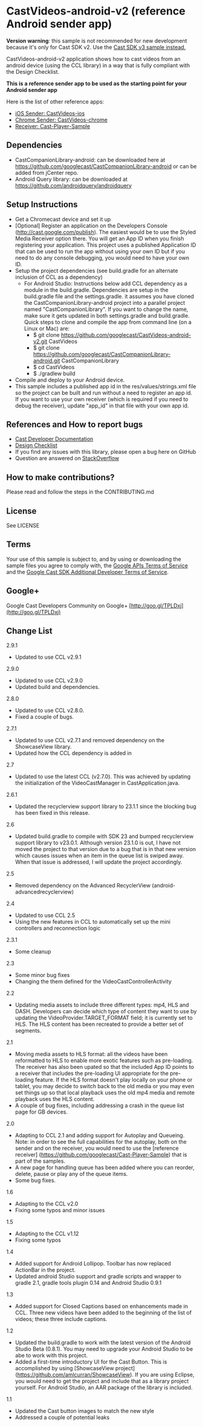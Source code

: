 # CastVideos-android-v2 (reference Android sender app)

**Version warning**: this sample is not recommended for new development because it's only for Cast SDK v2.
Use the [Cast SDK v3 sample instead.](https://github.com/googlecast/CastVideos-android)

CastVideos-android-v2 application shows how to cast videos from an android device (using the CCL library) in a way that is fully compliant with the Design Checklist.

**This is a reference sender app to be used as the starting point for your Android sender app**

Here is the list of other reference apps:
* [iOS Sender: CastVideos-ios](https://github.com/googlecast/CastVideos-ios)
* [Chrome Sender: CastVideos-chrome](https://github.com/googlecast/CastVideos-chrome)
* [Receiver: Cast-Player-Sample](https://github.com/googlecast/Cast-Player-Sample)

## Dependencies
* CastCompanionLibrary-android: can be downloaded here at https://github.com/googlecast/CastCompanionLibrary-android or
  can be added from jCenter repo.
* Android Query library: can be downloaded at https://github.com/androidquery/androidquery

## Setup Instructions
* Get a Chromecast device and set it up
* [Optional] Register an application on the Developers Console (http://cast.google.com/publish). The easiest would be to use the Styled Media Receiver option there.
You will get an App ID when you finish registering your application. This project uses a published Application ID that
can be used to run the app without using your own ID but if you need to do any console debugging, you would need
to have your own ID.
* Setup the project dependencies (see build.gradle for an alternate inclusion of CCL as a dependency)
  * For Android Studio: Instructions below add CCL dependency as a module in the build.gradle. Dependencies are
   setup in the build.gradle file and the settings.gradle. it assumes you have cloned the CastCompanionLibrary-android project
   into a parallel project named "CastCompanionLibrary". If you want to change the name, make sure it gets updated in both
   settings.gradle and build.gradle. Quick steps to clone and compile the app from command line (on a Linux or Mac) are:
     * $ git clone https://github.com/googlecast/CastVideos-android-v2.git CastVideos
     * $ git clone https://github.com/googlecast/CastCompanionLibrary-android.git CastCompanionLibrary
     * $ cd CastVideos
     * $ ./gradlew build
* Compile and deploy to your Android device.
* This sample includes a published app id in the res/values/strings.xml file so the project can be built and run without a need
   to register an app id. If you want to use your own receiver (which is required if you need to debug the receiver),
    update "app_id" in that file with your own app id.

## References and How to report bugs
* [Cast Developer Documentation](http://developers.google.com/cast/)
* [Design Checklist](http://developers.google.com/cast/docs/design_checklist)
* If you find any issues with this library, please open a bug here on GitHub
* Question are answered on [StackOverflow](http://stackoverflow.com/questions/tagged/google-cast)

## How to make contributions?
Please read and follow the steps in the CONTRIBUTING.md

## License
See LICENSE

## Terms
Your use of this sample is subject to, and by using or downloading the sample files you agree to comply with, the [Google APIs Terms of Service](https://developers.google.com/terms/) and the [Google Cast SDK Additional Developer Terms of Service](https://developers.google.com/cast/docs/terms/).

## Google+
Google Cast Developers Community on Google+ [http://goo.gl/TPLDxj](http://goo.gl/TPLDxj)

## Change List

2.9.1
 * Updated to use CCL v2.9.1

2.9.0
 * Updated to use CCL v2.9.0
 * Updated build and dependencies.

2.8.0
 * Updated to use CCL v2.8.0.
 * Fixed a couple of bugs.

2.7.1
 * Updated to use CCL v2.7.1 and removed dependency on the ShowcaseView library.
 * Updated how the CCL dependency is added in

2.7
 * Updated to use the latest CCL (v2.7.0). This was achieved by updating the initialization of the VideoCastManager
 in CastApplication.java.
 
2.6.1
 * Updated the recyclerview support library to 23.1.1 since the blocking bug has been fixed in this
 release.

2.6
 * Updated build.gradle to compile with SDK 23 and bumped recyclerview support library to v23.0.1. Although
 version 23.1.0 is out, I have not moved the project to that version due to a bug that is in that
 new version which causes issues when an item in the queue list is swiped away. When that issue is
 addressed, I will update the project accordingly.

2.5
 * Removed dependency on the Advanced RecyclerView (android-advancedrecyclerview)

2.4
 * Updated to use CCL 2.5
 * Using the new features in CCL to automatically set up the mini controllers and reconnection logic

2.3.1
 * Some cleanup

2.3
 * Some minor bug fixes
 * Changing the them defined for the VideoCastControllerActivity

2.2
 * Updating media assets to include three different types: mp4, HLS and DASH. Developers can decide which type of content
 they want to use by updating the VideoProvider.TARGET_FORMAT field; it is currently set to HLS. The HLS content has been
 recreated to provide a better set of segments.

2.1
 * Moving media assets to HLS format: all the videos have been reformatted to HLS to enable more exotic features such as pre-loading. The receiver
 has also been upated so that the included App ID points to a receiver that includes the pre-loading UI appropriate for the pre-loading feature.
 If the HLS format doesn't play locally on your phone or tablet, you may decide to switch back to the old media or you may even set things up so
 that local playback uses the old mp4 media and remote playback uses the HLS content.
 * A couple of bug fixes, including addressing a crash in the queue list page for GB devices.

2.0
 * Adapting to CCL 2.1 and adding support for Autoplay and Queueing. Note: in order to see the full capabilities for the
 autoplay, both on the sender and on the receiver, you would need to use the [reference receiver] (https://github.com/googlecast/Cast-Player-Sample)
  that is part of the samples.
 * A new page for handling queue has been added where you can reorder, delete, pause or play any of the queue items.
 * Some bug fixes.

1.6
 * Adapting to the CCL v2.0
 * Fixing some typos and minor issues

1.5
 * Adapting to the CCL v1.12
 * Fixing some typos

1.4
 * Added support for Android Lollipop. Toolbar has now replaced ActionBar in the project.
 * Updated android Studio support and gradle scripts and wrapper to gradle 2.1, gradle tools plugin 0.14 and Android Studio 0.9.1

1.3
 * Added support for Closed Captions based on enhancements made in CCL. Three new videos have been
   added to the beginning of the list of videos; these three include captions.

1.2
 * Updated the build.gradle to work with the latest version of the Android Studio Beta (0.8.1). You may need to upgrade your
 Android Studio to be abe to work with this project.
 * Added a first-time introductory UI for the Cast Button. This is accomplished by using
 [ShowcaseView project] (https://github.com/amlcurran/ShowcaseView).
 If you are using Eclipse, you would need to get the project and include that as a library project yourself.
 For Android Studio, an AAR package of the library is included.

1.1
 * Updated the Cast button images to match the new style
 * Addressed a couple of potential leaks
